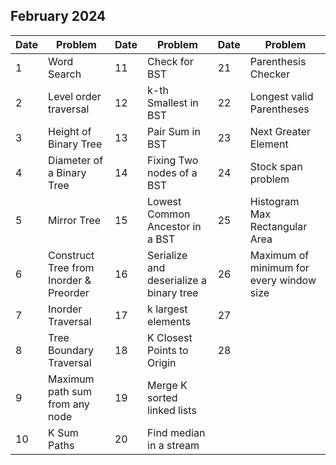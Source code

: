 ## February 2024

| Date | Problem                                | Date | Problem                                 | Date | Problem                                  |
| ---- | -------------------------------------- | ---- | --------------------------------------- | ---- | ---------------------------------------- |
| 1    | Word Search                            | 11   | Check for BST                           | 21   | Parenthesis Checker                      |
| 2    | Level order traversal                  | 12   | k-th Smallest in BST                    | 22   | Longest valid Parentheses                |
| 3    | Height of Binary Tree                  | 13   | Pair Sum in BST                         | 23   | Next Greater Element                     |
| 4    | Diameter of a Binary Tree              | 14   | Fixing Two nodes of a BST               | 24   | Stock span problem                       |
| 5    | Mirror Tree                            | 15   | Lowest Common Ancestor in a BST         | 25   | Histogram Max Rectangular Area           |
| 6    | Construct Tree from Inorder & Preorder | 16   | Serialize and deserialize a binary tree | 26   | Maximum of minimum for every window size |
| 7    | Inorder Traversal                      | 17   | k largest elements                      | 27   |                                          |
| 8    | Tree Boundary Traversal                | 18   | K Closest Points to Origin              | 28   |                                          |
| 9    | Maximum path sum from any node         | 19   | Merge K sorted linked lists             |      |                                          |
| 10   | K Sum Paths                            | 20   | Find median in a stream                 |      |                                          |

